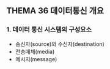 ## **THEMA 36 데이터통신 개요**

### 1. 데이터 통신 시스템의 구성요소
- 송신자(source)와 수신자(destination)
- 전송매체(media)
- 메시지(message)


